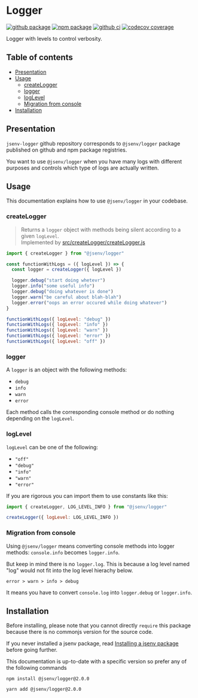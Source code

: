 # Logger

[![github package](https://img.shields.io/github/package-json/v/jsenv/jsenv-logger.svg?logo=github&label=package)](https://github.com/jsenv/jsenv-logger/packages)
[![npm package](https://img.shields.io/npm/v/@jsenv/logger.svg?logo=npm&label=package)](https://www.npmjs.com/package/@jsenv/logger)
[![github ci](https://github.com/jsenv/jsenv-logger/workflows/ci/badge.svg)](https://github.com/jsenv/jsenv-logger/actions?workflow=ci)
[![codecov coverage](https://codecov.io/gh/jsenv/jsenv-logger/branch/master/graph/badge.svg)](https://codecov.io/gh/jsenv/jsenv-logger)

Logger with levels to control verbosity.

## Table of contents

- [Presentation](#Presentation)
- [Usage](#usage)
  - [createLogger](#createLogger)
  - [logger](#logger)
  - [logLevel](#logLevel)
  - [Migration from console](#migration-from-console)
- [Installation](#installation)

## Presentation

`jsenv-logger` github repository corresponds to `@jsenv/logger` package published on github and npm package registries.

You want to use `@jsenv/logger` when you have many logs with different purposes and controls which type of logs are actually written.

## Usage

This documentation explains how to use `@jsenv/logger` in your codebase.

### createLogger

> Returns a `logger` object with methods being silent according to a given `logLevel`.<br />
> Implemented by [src/createLogger/createLogger.js](src/createLogger/createLogger.js)

```js
import { createLogger } from "@jsenv/logger"

const functionWithLogs = ({ logLevel }) => {
  const logger = createLogger({ logLevel })

  logger.debug("start doing whetevr")
  logger.info("some useful info")
  logger.debug("doing whatever is done")
  logger.warn("be careful about blah-blah")
  logger.error("oops an error occured while doing whatever")
}

functionWithLogs({ logLevel: "debug" })
functionWithLogs({ logLevel: "info" })
functionWithLogs({ logLevel: "warn" })
functionWithLogs({ logLevel: "error" })
functionWithLogs({ logLevel: "off" })
```

### logger

A `logger` is an object with the following methods:

- `debug`
- `info`
- `warn`
- `error`

Each method calls the corresponding console method or do nothing depending on the `logLevel`.

### logLevel

`logLevel` can be one of the following:

- `"off"`
- `"debug"`
- `"info"`
- `"warn"`
- `"error"`

If you are rigorous you can import them to use constants like this:

```js
import { createLogger, LOG_LEVEL_INFO } from "@jsenv/logger"

createLogger({ logLevel: LOG_LEVEL_INFO })
```

### Migration from console

Using `@jsenv/logger` means converting console methods into logger methods: `console.info` becomes `logger.info`.

But keep in mind there is no `logger.log`. This is because a log level named "log" would not fit into the log level hierachy below.

```
error > warn > info > debug
```

It means you have to convert `console.log` into `logger.debug` or `logger.info`.

## Installation

Before installing, please note that you cannot directly `require` this package because there is no commonjs version for the source code.

If you never installed a jsenv package, read [Installing a jsenv package](https://github.com/jsenv/jsenv-core/blob/master/docs/installing-jsenv-package.md#installing-a-jsenv-package) before going further.

This documentation is up-to-date with a specific version so prefer any of the following commands

```console
npm install @jsenv/logger@2.0.0
```

```console
yarn add @jsenv/logger@2.0.0
```

